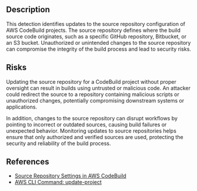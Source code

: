 ## Description

This detection identifies updates to the source repository configuration of AWS CodeBuild projects. The source repository defines where the build source code originates, such as a specific GitHub repository, Bitbucket, or an S3 bucket. Unauthorized or unintended changes to the source repository can compromise the integrity of the build process and lead to security risks.

## Risks

Updating the source repository for a CodeBuild project without proper oversight can result in builds using untrusted or malicious code. An attacker could redirect the source to a repository containing malicious scripts or unauthorized changes, potentially compromising downstream systems or applications.

In addition, changes to the source repository can disrupt workflows by pointing to incorrect or outdated sources, causing build failures or unexpected behavior. Monitoring updates to source repositories helps ensure that only authorized and verified sources are used, protecting the security and reliability of the build process.

## References

- [Source Repository Settings in AWS CodeBuild](https://docs.aws.amazon.com/codebuild/latest/userguide/change-project.html#change-project-console-source)
- [AWS CLI Command: update-project](https://docs.aws.amazon.com/cli/latest/reference/codebuild/update-project.html)
